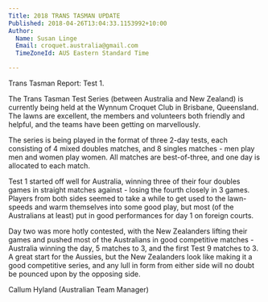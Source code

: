 ```yaml
---
Title: 2018 TRANS TASMAN UPDATE
Published: 2018-04-26T13:04:33.1153992+10:00
Author:
  Name: Susan Linge
  Email: croquet.australia@gmail.com
  TimeZoneId: AUS Eastern Standard Time

---
```

Trans Tasman Report: Test 1.

The Trans Tasman Test Series (between Australia and New Zealand) is currently being held at the Wynnum Croquet Club in Brisbane, Queensland. The lawns are excellent, the members and volunteers both friendly and helpful, and the teams have been getting on marvellously.

The series is being played in the format of three 2-day tests, each consisting of 4 mixed doubles matches, and 8 singles matches - men play men and women play women. All matches are best-of-three, and one day is allocated to each match. 

Test 1 started off well for Australia, winning three of their four doubles games in straight matches against - losing the fourth closely in 3 games. Players from both sides seemed to take a while to get used to the lawn-speeds and warm themselves into some good play, but most (of the Australians at least) put in good performances for day 1 on foreign courts.

Day two was more hotly contested, with the New Zealanders lifting their games and pushed most of the Australians in good competitive matches - Australia winning the day, 5 matches to 3, and the first Test 9 matches to 3. A great start for the Aussies, but the New Zealanders look like making it a good competitive series, and any lull in form from either side will no doubt be pounced upon by the opposing side.

Callum Hyland
(Australian Team Manager)